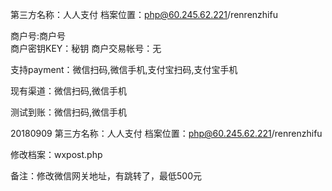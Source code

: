 第三方名称：人人支付
档案位置：php@60.245.62.221/renrenzhifu
 
商户号:商户号  
商户密钥KEY：秘钥
商户交易帐号：无  
 
支持payment：微信扫码,微信手机,支付宝扫码,支付宝手机
 
现有渠道：微信扫码,微信手机

测试到账：微信扫码,微信手机

20180909
第三方名称：人人支付
档案位置：php@60.245.62.221/renrenzhifu

修改档案：wxpost.php

备注：修改微信网关地址，有跳转了，最低500元